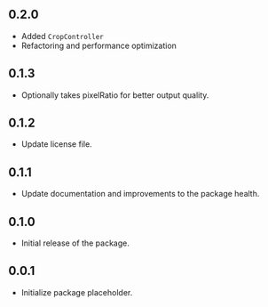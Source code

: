 ## 0.2.0

* Added `CropController`
* Refactoring and performance optimization

## 0.1.3 

* Optionally takes pixelRatio for better output quality.

## 0.1.2 

* Update license file.

## 0.1.1 

* Update documentation and improvements to the package health.

## 0.1.0

* Initial release of the package.

## 0.0.1

*  Initialize package placeholder.